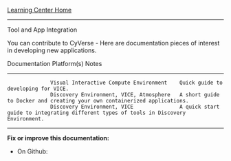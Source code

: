 [Learning Center Home](http://learning.cyverse.org/)

------------------------------------------------------------------------

Tool and App Integration 

You can contribute to
CyVerse - Here are documentation pieces of interest in developing new
applications.

  Documentation   Platform(s)                               Notes
  --------------- ----------------------------------------- ---------------------------------------------------------------------------------------
                  Visual Interactive Compute Environment    Quick guide to developing for VICE.
                  Discovery Environment, VICE, Atmosphere   A short guide to Docker and creating your own containerized applications.
                  Discovery Environment, VICE               A quick start guide to integrating different types of tools in Discovery Environment.

------------------------------------------------------------------------

**Fix or improve this documentation:**

-   On Github:
